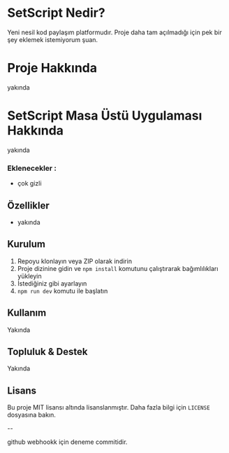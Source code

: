 # SetScript Nedir?

Yeni nesil kod paylaşım platformudır. Proje daha tam açılmadığı için pek bir şey eklemek istemiyorum şuan.

# Proje Hakkında

yakında

# SetScript Masa Üstü Uygulaması Hakkında

yakında 

### Eklenecekler :

- çok gizli

## Özellikler

- yakında

## Kurulum

1. Repoyu klonlayın veya ZIP olarak indirin
2. Proje dizinine gidin ve `npm install` komutunu çalıştırarak bağımlılıkları yükleyin
3. İstediğiniz gibi ayarlayın
4. `npm run dev` komutu ile başlatın

## Kullanım

Yakında


## Topluluk & Destek

Yakında

## Lisans

Bu proje MIT lisansı altında lisanslanmıştır. Daha fazla bilgi için `LICENSE` dosyasına bakın.




--

github webhookk için deneme commitidir.